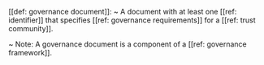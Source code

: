 [[def: governance document]]:
~ A document with at least one [[ref: identifier]] that specifies [[ref: governance requirements]] for a [[ref: trust community]]. 

~ Note: A governance document is a component of a [[ref: governance framework]].

